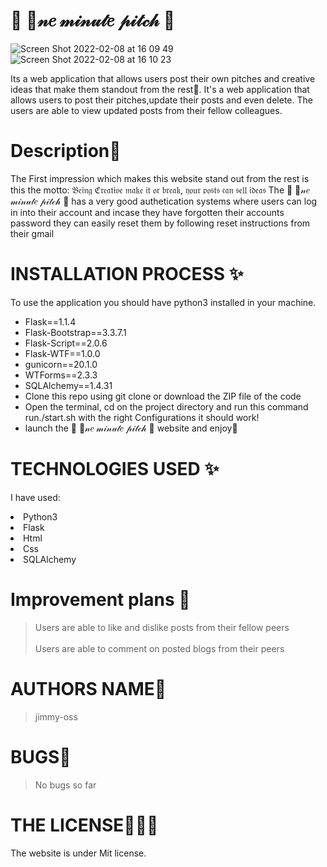 # 🎀 🍪𝓃𝑒 𝓂𝒾𝓃𝓊𝓉𝑒 𝓅𝒾𝓉𝒸𝒽 🎀

![Screen Shot 2022-02-08 at 16 09 49](https://user-images.githubusercontent.com/62022158/153027601-2f17cc05-cd5e-45d9-98a5-8752197300e2.png)
![Screen Shot 2022-02-08 at 16 10 23](https://user-images.githubusercontent.com/62022158/153027740-53995b9a-d232-4989-b31e-77a9a7f64bda.png)

Its a web application that allows users post their own pitches and creative ideas that make them standout from the rest🤗. It's a web application that allows users to post their pitches,update their posts and even delete. The users are able to view updated posts from their fellow colleagues.

# Description🌸

The First impression which makes this website stand out from the rest is this the motto: 𝔅𝔢𝔦𝔫𝔤 ℭ𝔯𝔢𝔞𝔱𝔦𝔳𝔢 𝔪𝔞𝔨𝔢 𝔦𝔱 𝔬𝔯 𝔟𝔯𝔢𝔞𝔨, 𝔶𝔬𝔲𝔯 𝔭𝔬𝔰𝔱𝔰 𝔠𝔞𝔫 𝔰𝔢𝔩𝔩 𝔦𝔡𝔢𝔞𝔰
The 🎀 🍪𝓃𝑒 𝓂𝒾𝓃𝓊𝓉𝑒 𝓅𝒾𝓉𝒸𝒽 🎀 has a very good authetication systems where users can log in into their account and incase they have forgotten their accounts password they can easily reset them by following reset instructions from their gmail

# INSTALLATION PROCESS ✨

To use the application you should have python3 installed in your machine.

<ul>
<li>Flask==1.1.4</li>
<li> Flask-Bootstrap==3.3.7.1</li>
<li> Flask-Script==2.0.6</li>
<li> Flask-WTF==1.0.0</li>
<li> gunicorn==20.1.0</li>
<li>WTForms==2.3.3</li>
<li>SQLAlchemy==1.4.31</li>
<li>Clone this repo using git clone or download the ZIP file of the code</li>
<li>Open the terminal, cd on the project directory and run this command run./start.sh with the right Configurations it should work!</li>
<li>launch the 🎀 🍪𝓃𝑒 𝓂𝒾𝓃𝓊𝓉𝑒 𝓅𝒾𝓉𝒸𝒽 🎀 website and enjoy🤗</li>
</ul>

# TECHNOLOGIES USED ✨

I have used:

   <li>Python3</li>
   <li>Flask</li>
   <li>Html</li>
   <li>Css</li>
  <li>SQLAlchemy</li>

# Improvement plans 💞️

> Users are able to like and dislike posts from their fellow peers
> <br><br>
> Users are able to comment on posted blogs from their peers

# AUTHORS NAME🦁

> jimmy-oss

# BUGS💢

> No bugs so far

# THE LICENSE👨🏾‍⚖️

The website is under Mit license.
